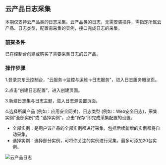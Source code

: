 ## 云产品日志采集

本期仅支持云产品类的日志采集。云产品类的日志，无需安装插件，需指定所属云产品、日志类型，配置需采集的实例，接口完成日志的采集。  

### 前提条件  
已在控制台创建或购买了需要采集日志的云产品。  

### 操作步骤
1.登录京东云控制台，“云服务->监控与运维->日志服务"，进入日志服务概览页。

2.点击“创建日志配置”，进入创建页面。

3.新建日志集与日志主题，进入日志源设置页面。

4.选择所属产品 (例如：应用安全网关)、日志类型 (例如：Web安全日志)，采集实例“全部实例”或 “选择实例”，点击“保存”即完成采集配置的设置。  
- 全部实例：是用户该产品的全部实例都进行采集，包括后续新增的实例都将自动采集。  
- 选择实例：选择部分实例，可将你关注的实例进行采集，最多可添加20台实例。

![云产品日志](https://raw.githubusercontent.com/jdcloudcom/cn/zhangwenjie-only/image/LogService/LogCollection/cloudLog01.png)
